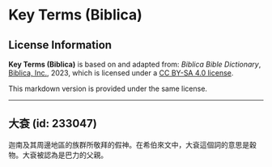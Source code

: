 # Key Terms (Biblica)

## License Information

**Key Terms (Biblica)** is based on and adapted from: _Biblica Bible Dictionary_, [Biblica, Inc.](https://www.biblica.com/), 2023, which is licensed under a [CC BY-SA 4.0 license](https://creativecommons.org/licenses/by-sa/4.0/legalcode.en).

This markdown version is provided under the same license.



--------------------------------

## 大袞 (id: 233047)

迦南及其周邊地區的族群所敬拜的假神。在希伯來文中，大袞這個詞的意思是穀物。大袞被認為是巴力的父親。


